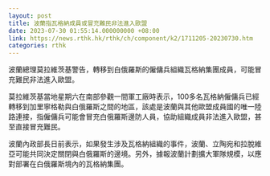```yaml
---
layout: post
title: 波蘭指瓦格納成員或冒充難民非法進入歐盟
date: 2023-07-30 01:55:14.000000000 +08:00
link: https://news.rthk.hk/rthk/ch/component/k2/1711205-20230730.htm
categories: rthk
---
```


波蘭總理莫拉維茨基警告，轉移到白俄羅斯的僱傭兵組織瓦格納集團成員，可能冒充難民非法進入歐盟。

莫拉維茨基當地星期六在南部參觀一間軍工廠時表示，100多名瓦格納僱傭兵已經轉移到加里寧格勒與白俄羅斯之間的地區，該處是波蘭與其他歐盟成員國的唯一陸路連接，指僱傭兵可能會冒充白俄羅斯邊防人員，協助組織成員非法進入歐盟，甚至直接冒充難民。

波蘭內政部長日前表示，如果發生涉及瓦格納組織的事件，波蘭、立陶宛和拉脫維亞可能共同決定關閉與白俄羅斯的邊境。另外，據報波蘭計劃擴大軍隊規模，以應對部署在白俄羅斯境內的瓦格納集團。
